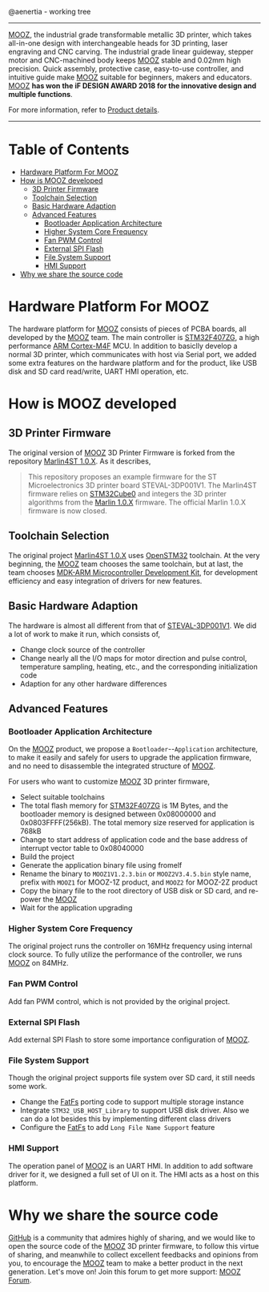 @aenertia - working tree

---


[MOOZ][], the industrial grade transformable metallic 3D printer, which takes all-in-one design with interchangeable heads for 3D printing, laser engraving and CNC carving. The industrial grade linear guideway, stepper motor and CNC-machined body keeps [MOOZ][] stable and 0.02mm high precision. Quick assembly, protective case, easy-to-use controller, and intuitive guide make [MOOZ][] suitable for beginners, makers and educators. [MOOZ][] **has won the iF DESIGN AWARD 2018 for the innovative design and multiple functions**.

For more information, refer to [Product details][].

---

# Table of Contents

* [Hardware Platform For MOOZ](#hardware-platform-for-mooz)
* [How is MOOZ developed](#how-is-mooz-developed)
  * [3D Printer Firmware](#3d-printer-firmware)
  * [Toolchain Selection](#toolchain-selection)
  * [Basic Hardware Adaption](#basic-hardware-adaption)
  * [Advanced Features](#advanced-features)
    * [Bootloader Application Architecture](#bootloader-application-architecture)
    * [Higher System Core Frequency](#higher-system-core-frequency)
    * [Fan PWM Control](#fan-pwm-control)
    * [External SPI Flash](#external-spi-flash)
    * [File System Support](#file-system-support)
    * [HMI Support](#hmi-support)
* [Why we share the source code](#why-we-share-the-source-code)

# Hardware Platform For MOOZ

The hardware platform for [MOOZ][] consists of pieces of PCBA boards, all developed by the [MOOZ][] team. The main controller is [STM32F407ZG][], a high performance [ARM Cortex-M4F][] MCU. In addition to basiclly develop a normal 3D printer, which communicates with host via Serial port, we added some extra features on the hardware platform and for the product, like USB disk and SD card read/write, UART HMI operation, etc.

# How is MOOZ developed

## 3D Printer Firmware

The original version of [MOOZ][] 3D Printer Firmware is forked from the repository [Marlin4ST 1.0.X][]. As it describes,

> This repository proposes an example firmware for the ST Microelectronics 3D printer board STEVAL-3DP001V1.
The Marlin4ST firmware relies on [STM32Cube0](http://www.st.com/web/catalog/tools/FM147/CL1794/SC961/SS1743/LN1897?s_searchtype=reco) and integers the 3D printer algorithms from the [Marlin 1.0.X](https://github.com/MarlinFirmware/Marlin/tree/1.0.x) firmware. The official Marlin 1.0.X firmware is now closed.

## Toolchain Selection

The original project [Marlin4ST 1.0.X][] uses [OpenSTM32][] toolchain. At the very beginning, the [MOOZ][] team chooses the same toolchain, but at last, the team chooses [MDK-ARM Microcontroller Development Kit][], for development efficiency and easy integration of drivers for new features.

## Basic Hardware Adaption

The hardware is almost all different from that of [STEVAL-3DP001V1][]. We did a lot of work to make it run, which consists of,

- Change clock source of the controller
- Change nearly all the I/O maps for motor direction and pulse control, temperature sampling, heating, etc., and the corresponding initialization code
- Adaption for any other hardware differences 

## Advanced Features

### Bootloader Application Architecture

On the [MOOZ][] product, we propose a `Bootloader`--`Application` architecture, to make it easily and safely for users to upgrade the application firmware, and no need to disassemble the integrated structure of [MOOZ][].

For users who want to customize [MOOZ][] 3D printer firmware, 

- Select suitable toolchains
- The total flash memory for [STM32F407ZG][] is 1M Bytes, and the bootloader memory is designed between 0x08000000 and 0x0803FFFF(256kB). The total memory size reserved for application is 768kB
- Change to start address of application code and the base address of interrupt vector table to 0x08040000
- Build the project
- Generate the application binary file using fromelf
- Rename the binary to `MOOZ1V1.2.3.bin` or `MOOZ2V3.4.5.bin` style name, prefix with `MOOZ1` for MOOZ-1Z product, and `MOOZ2` for MOOZ-2Z product
- Copy the binary file to the root directory of USB disk or SD card, and re-power the [MOOZ][]
- Wait for the application upgrading

### Higher System Core Frequency

The original project runs the controller on 16MHz frequency using internal clock source. To fully utilize the performance of the controller, we runs [MOOZ][] on 84MHz.

### Fan PWM Control

Add fan PWM control, which is not provided by the original project.

### External SPI Flash

Add external SPI Flash to store some importance configuration of [MOOZ][].

### File System Support

Though the original project supports file system over SD card, it still needs some work. 

- Change the [FatFs][] porting code to support multiple storage instance
- Integrate `STM32_USB_HOST_Library` to support USB disk driver. Also we can do a lot besides this by implementing different class drivers
- Configure the [FatFs][] to add `Long File Name Support` feature

### HMI Support

The operation panel of [MOOZ][] is an UART HMI. In addition to add software driver for it, we designed a full set of UI on it. The HMI acts as a host on this platform.

# Why we share the source code

[GitHub][] is a community that admires highly of sharing, and we would like to open the source code of the [MOOZ][] 3D printer firmware, to follow this virtue of sharing, and meanwhile to collect excellent feedbacks and opinions from you, to encourage the [MOOZ][] team to make a better product in the next generation. Let's move on! Join this forum to get more support: [MOOZ Forum](http://forum.dobot.cc/c/customer-support-dobot-mooz).

[MOOZ]: https://www.dobot.cc/products/mooz-overview.html
[Product details]: https://www.dobot.cc/products/mooz-overview.html
[STM32F407ZG]: http://www.st.com/en/microcontrollers/stm32f407zg.html
[ARM Cortex-M4F]: https://en.wikipedia.org/wiki/ARM_Cortex-M#Cortex-M4
[Marlin4ST 1.0.X]: https://github.com/St3dPrinter/Marlin4ST/tree/1.0.X
[STEVAL-3DP001V1]: http://www.st.com/en/evaluation-tools/steval-3dp001v1.html
[OpenSTM32]: http://www.openstm32.org/HomePage
[MDK-ARM Microcontroller Development Kit]: http://www.keil.com/products/arm/mdk.asp
[FatFs]: http://elm-chan.org/fsw/ff/00index_e.html
[Github]: https://github.com/
